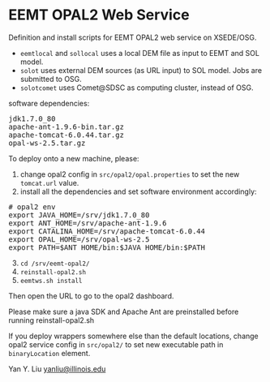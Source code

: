 # EEMT OPAL2 Web Service
Definition and install scripts for EEMT OPAL2 web service on XSEDE/OSG.

- `eemtlocal` and `sollocal` uses a local DEM file as input to EEMT and SOL model. 
- `solot` uses external DEM sources (as URL input) to SOL model. Jobs are submitted to OSG.
- `solotcomet` uses Comet@SDSC as computing cluster, instead of OSG.

software dependencies:
<pre>
jdk1.7.0_80
apache-ant-1.9.6-bin.tar.gz           
apache-tomcat-6.0.44.tar.gz          
opal-ws-2.5.tar.gz
</pre>

To deploy onto a new machine, please: 

1. change opal2 config in `src/opal2/opal.properties` to set the new `tomcat.url` value. 
2. install all the dependencies and set software environment accordingly:
<pre>
# opal2 env
export JAVA_HOME=/srv/jdk1.7.0_80
export ANT_HOME=/srv/apache-ant-1.9.6
export CATALINA_HOME=/srv/apache-tomcat-6.0.44
export OPAL_HOME=/srv/opal-ws-2.5
export PATH=$ANT_HOME/bin:$JAVA_HOME/bin:$PATH
</pre>
3. `cd /srv/eemt-opal2/`
4. `reinstall-opal2.sh`
5. `eemtws.sh install`

Then open the URL to go to the opal2 dashboard.

Please make sure a java SDK and Apache Ant are preinstalled before running reinstall-opal2.sh

If you deploy wrappers somewhere else than the default locations, change opal2 service config in `src/opal2/` to set new executable path in `binaryLocation` element.

Yan Y. Liu <yanliu@illinois.edu>
